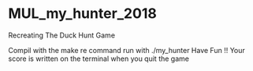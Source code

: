 # MUL_my_hunter_2018
Recreating The Duck Hunt Game

Compil with the make re command
run with ./my_hunter
Have Fun !!
Your score is written on the terminal when you quit the game

